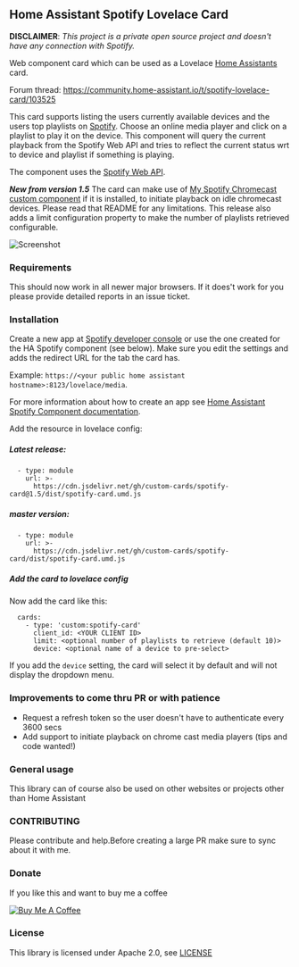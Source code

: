 ## Home Assistant Spotify Lovelace Card
**DISCLAIMER**: *This project is a private open source project and doesn't have any connection with Spotify.*

Web component card which can be used as a Lovelace [Home Assistants](https://www.home-assistant.io/lovelace/]) card.

Forum thread: https://community.home-assistant.io/t/spotify-lovelace-card/103525

This card supports listing the users currently available devices and the users top playlists on [Spotify](https://www.spotify.com).
Choose an online media player and click on a playlist to play it on the device.
This component will query the current playback from the Spotify Web API and tries to reflect the current status wrt to device and playlist if something is playing.

The component uses the [Spotify Web API](https://developer.spotify.com/documentation/web-api/).

***New from version 1.5***
The card can make use of [My Spotify Chromecast custom component](https://github.com/fondberg/spotcast) if it is installed, to initiate playback on idle chromecast devices. Please read that README for any limitations.
This release also adds a limit configuration property to make the number of playlists retrieved configurable.

![Screenshot](/spotify-card-highlight.png)

### Requirements
This should now work in all newer major browsers. If it does't work for you please provide detailed reports in an issue ticket.

### Installation
Create a new app at [Spotify developer console](https://developer.spotify.com/my-applications/#!/applications)
or use the one created for the HA Spotify component (see below).
Make sure you edit the settings and adds the redirect URL for the tab the card has.

Example:  `https://<your public home assistant hostname>:8123/lovelace/media`.

For more information about how to create an app see [Home Assistant Spotify Component documentation](https://www.home-assistant.io/components/media_player.spotify/).

Add the resource in lovelace config:

##### Latest release:
```
  - type: module
    url: >-
      https://cdn.jsdelivr.net/gh/custom-cards/spotify-card@1.5/dist/spotify-card.umd.js
```

##### master version:
```
  - type: module
    url: >-
      https://cdn.jsdelivr.net/gh/custom-cards/spotify-card/dist/spotify-card.umd.js
```


##### Add the card to lovelace config
Now add the card like this:
```
  cards:
    - type: 'custom:spotify-card'
      client_id: <YOUR CLIENT ID>
      limit: <optional number of playlists to retrieve (default 10)>
      device: <optional name of a device to pre-select>
```

If you add the `device` setting, the card will select it by default and will not display the dropdown menu.

### Improvements to come thru PR or with patience
  - Request a refresh token so the user doesn't have to authenticate every 3600 secs
  - Add support to initiate playback on chrome cast media players (tips and code wanted!)

### General usage
This library can of course also be used on other websites or projects other than Home Assistant

### CONTRIBUTING
Please contribute and help.Before creating a large PR make sure to sync about it with me.

### Donate
If you like this and want to buy me a coffee

<a href="https://www.buymeacoffee.com/fondberg" target="_blank"><img src="https://www.buymeacoffee.com/assets/img/custom_images/orange_img.png" alt="Buy Me A Coffee" style="height: auto !important;width: auto !important;" ></a>
### License
This library is licensed under Apache 2.0, see [LICENSE](./LICENSE)

